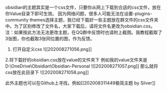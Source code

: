 obsidian的主题其实是一个css文件，只要你从网上下载到合适的css文件，放在你Value目录下即可生效。
因为网络问题，很多人可能无法在设置-plugins-community themes选择主题，我已经下载好一些主题放在群文件的css文件夹中。为了区别修改了文件名，大家下载后，请将文件名更改为obsidian.css。
注：如果按此方法无法更改主题，在QQ群中反馈时也请附上截图。我教程截取了3张图，你也截取3张同位置的图，作为反馈。
1. 打开自定义css
![[202008271056.png]]

2.将下载好的obsidian.css放在value的文件夹下
例如我的value文件夹是D:\OneDrive\Obsidian\Obsidian-Personal
![[202008271057.png]]
那么就将css放在此目录下
![[202008271058.png]]


此外主题也可以在Github上寻找，例如[[202008311449极简主题 by Silver]]